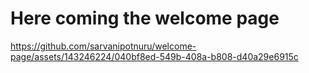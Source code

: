 # Here coming the welcome page 

https://github.com/sarvanipotnuru/welcome-page/assets/143246224/040bf8ed-549b-408a-b808-d40a29e6915c

